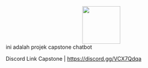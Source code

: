 <div id="header" align="center">
  <img src="(https://i.giphy.com/media/v1.Y2lkPTc5MGI3NjExcjJqYmxrOHRvNno1Z3Yyanhta3Z5bHpwMDN5d2NzdnZ2dmJpMWhtNSZlcD12MV9pbnRlcm5hbF9naWZfYnlfaWQmY3Q9cw/M9gbBd9nbDrOTu1Mqx/giphy.gif)" width="100"/>
</div>
ini adalah projek capstone chatbot

Discord Link Capstone | https://discord.gg/VCX7Qdqa
